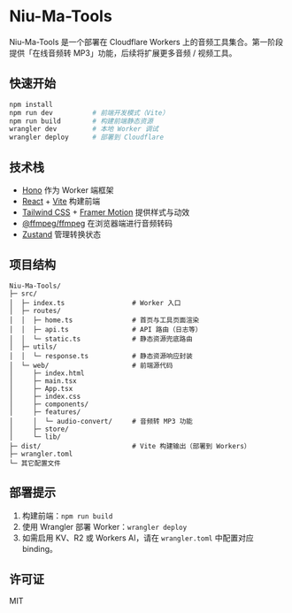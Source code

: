 # Niu-Ma-Tools

Niu-Ma-Tools 是一个部署在 Cloudflare Workers 上的音频工具集合。第一阶段提供「在线音频转 MP3」功能，后续将扩展更多音频 / 视频工具。

## 快速开始

```bash
npm install
npm run dev          # 前端开发模式（Vite）
npm run build        # 构建前端静态资源
wrangler dev         # 本地 Worker 调试
wrangler deploy      # 部署到 Cloudflare
```

## 技术栈
- [Hono](https://hono.dev/) 作为 Worker 端框架
- [React](https://react.dev/) + [Vite](https://vitejs.dev/) 构建前端
- [Tailwind CSS](https://tailwindcss.com/) + [Framer Motion](https://www.framer.com/motion/) 提供样式与动效
- [@ffmpeg/ffmpeg](https://github.com/ffmpegwasm/ffmpeg.wasm) 在浏览器端进行音频转码
- [Zustand](https://github.com/pmndrs/zustand) 管理转换状态

## 项目结构

```
Niu-Ma-Tools/
├─ src/
│  ├─ index.ts                 # Worker 入口
│  ├─ routes/
│  │  ├─ home.ts               # 首页与工具页面渲染
│  │  ├─ api.ts                # API 路由（日志等）
│  │  └─ static.ts             # 静态资源兜底路由
│  ├─ utils/
│  │  └─ response.ts           # 静态资源响应封装
│  └─ web/                     # 前端源代码
│     ├─ index.html
│     ├─ main.tsx
│     ├─ App.tsx
│     ├─ index.css
│     ├─ components/
│     ├─ features/
│     │  └─ audio-convert/     # 音频转 MP3 功能
│     ├─ store/
│     └─ lib/
├─ dist/                       # Vite 构建输出（部署到 Workers）
├─ wrangler.toml
└─ 其它配置文件
```

## 部署提示
1. 构建前端：`npm run build`
2. 使用 Wrangler 部署 Worker：`wrangler deploy`
3. 如需启用 KV、R2 或 Workers AI，请在 `wrangler.toml` 中配置对应 binding。

## 许可证
MIT
